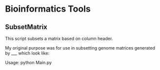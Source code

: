 # Bioinformatics Tools

## SubsetMatrix

This script subsets a matrix based on column header. 

My original purpose was for use in subsetting genome matrices generated by ___ which look like:



Usage: python Main.py <matrix file> <array of column headers> <delimiter used in matrix file>


